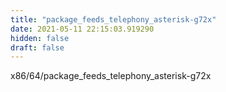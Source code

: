 ```yaml
---
title: "package_feeds_telephony_asterisk-g72x"
date: 2021-05-11 22:15:03.919290
hidden: false
draft: false
---
```


x86/64/package_feeds_telephony_asterisk-g72x

